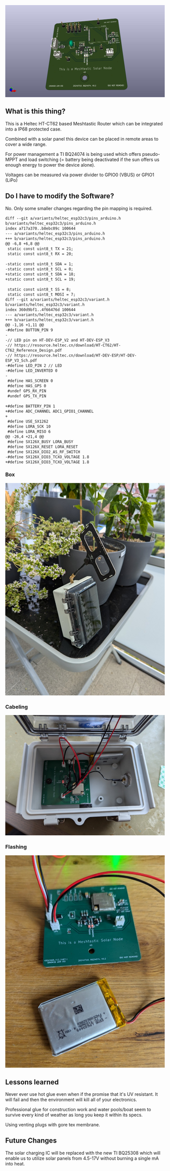 
![MeshtasticRouterNode](doc/MeshtasticNode-pcb.jpg)

## What is this thing?

This is a Heltec HT-CT62 based Meshtastic Router which can be integrated into a IP68 protected case.

Combined with a solar panel this device can be placed in remote areas to cover a wide range.

For power management a TI BQ24074 is being used which offers pseudo-MPPT and load switching (= battery being deactivated if the sun offers us enough energy to power the device alone).

Voltages can be measured via power divider to GPIO0 (VBUS) or GPIO1 (LiPo)

## Do I have to modify the Software?

No. Only some smaller changes regarding the pin mapping is required.

```
diff --git a/variants/heltec_esp32c3/pins_arduino.h b/variants/heltec_esp32c3/pins_arduino.h
index a717a370..b8ebc09c 100644
--- a/variants/heltec_esp32c3/pins_arduino.h
+++ b/variants/heltec_esp32c3/pins_arduino.h
@@ -6,8 +6,8 @@
 static const uint8_t TX = 21;
 static const uint8_t RX = 20;
 
-static const uint8_t SDA = 1;
-static const uint8_t SCL = 0;
+static const uint8_t SDA = 18;
+static const uint8_t SCL = 19;
 
 static const uint8_t SS = 8;
 static const uint8_t MOSI = 7;
diff --git a/variants/heltec_esp32c3/variant.h b/variants/heltec_esp32c3/variant.h
index 360d9bf1..4f66476d 100644
--- a/variants/heltec_esp32c3/variant.h
+++ b/variants/heltec_esp32c3/variant.h
@@ -1,16 +1,11 @@
-#define BUTTON_PIN 9
-
-// LED pin on HT-DEV-ESP_V2 and HT-DEV-ESP_V3
-// https://resource.heltec.cn/download/HT-CT62/HT-CT62_Reference_Design.pdf
-// https://resource.heltec.cn/download/HT-DEV-ESP/HT-DEV-ESP_V3_Sch.pdf
-#define LED_PIN 2 // LED
-#define LED_INVERTED 0
-
 #define HAS_SCREEN 0
 #define HAS_GPS 0
 #undef GPS_RX_PIN
 #undef GPS_TX_PIN
 
+#define BATTERY_PIN 1
+#define ADC_CHANNEL ADC1_GPIO1_CHANNEL
+
 #define USE_SX1262
 #define LORA_SCK 10
 #define LORA_MISO 6
@@ -26,4 +21,4 @@
 #define SX126X_BUSY LORA_BUSY
 #define SX126X_RESET LORA_RESET
 #define SX126X_DIO2_AS_RF_SWITCH
-#define SX126X_DIO3_TCXO_VOLTAGE 1.8
+#define SX126X_DIO3_TCXO_VOLTAGE 1.8
```

### Box

![MeshtasticRouterNode](doc/MeshtasticNode-Box.jpg)


### Cabeling

![MeshtasticRouterNode](doc/MeshtasticNode-Cabeling.jpg)

### Flashing

![MeshtasticRouterNode](doc/MeshtasticNode-Setup.jpg)


## Lessons learned

Never ever use hot glue even when if the promise that it's UV resistant. It will fail and then the environment will kill all of your electronics.

Professional glue for construction work and water pools/boat seem to survive every kind of weather as long you keep it within its specs.

Using venting plugs with gore tex membrane.

## Future Changes

The solar charging IC will be replaced with    the new TI BQ25308 which will enable us to utilize solar panels from 4.5-17V without burning a single mA into heat.
